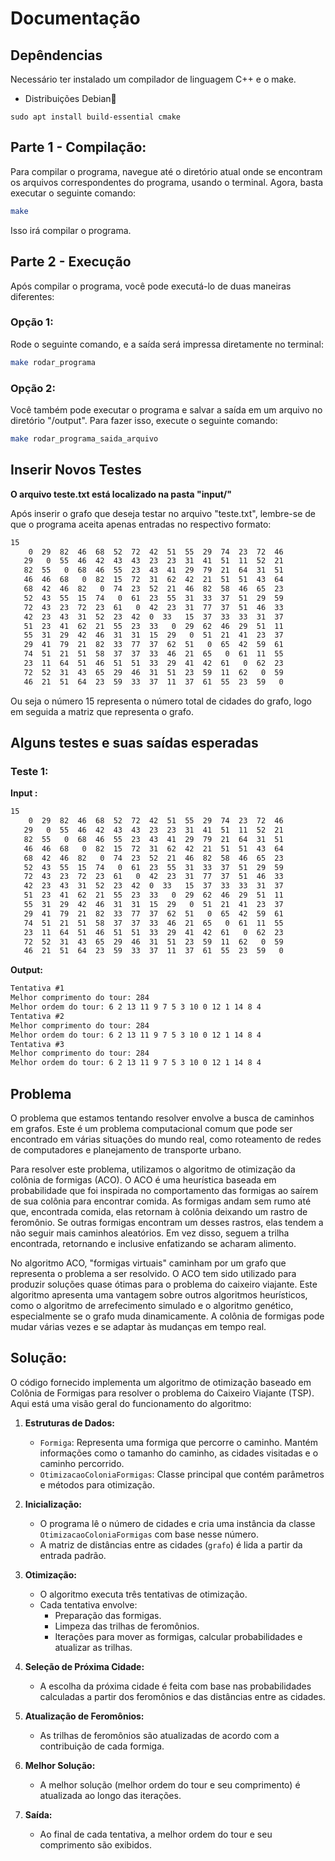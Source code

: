 # Documentação

## Depêndencias
Necessário ter instalado um compilador de linguagem C++ e o make.
- Distribuições Debian🐧
```shell
sudo apt install build-essential cmake
```
## Parte 1 - Compilação:

Para compilar o programa, navegue até o diretório atual onde se encontram os arquivos correspondentes do programa, usando o terminal. Agora, basta executar o seguinte comando:

```bash
make
``````
Isso irá compilar o programa.

## Parte 2 - Execução

Após compilar o programa, você pode executá-lo de duas maneiras diferentes:

### Opção 1:
Rode o seguinte comando, e a saída será impressa diretamente no terminal:

```bash
make rodar_programa
```
### Opção 2:

Você também pode executar o programa e salvar a saída em um arquivo no diretório "/output". Para fazer isso, execute o seguinte comando:

```bash
make rodar_programa_saida_arquivo
```


## Inserir Novos Testes

**O arquivo teste.txt está localizado na pasta "input/"**

Após inserir o grafo que deseja testar no arquivo "teste.txt", lembre-se de que o programa aceita apenas entradas no respectivo formato:

```txt
15
    0  29  82  46  68  52  72  42  51  55  29  74  23  72  46  
   29   0  55  46  42  43  43  23  23  31  41  51  11  52  21  
   82  55   0  68  46  55  23  43  41  29  79  21  64  31  51  
   46  46  68   0  82  15  72  31  62  42  21  51  51  43  64  
   68  42  46  82   0  74  23  52  21  46  82  58  46  65  23  
   52  43  55  15  74   0  61  23  55  31  33  37  51  29  59  
   72  43  23  72  23  61   0  42  23  31  77  37  51  46  33  
   42  23  43  31  52  23  42  0  33   15  37  33  33  31  37  
   51  23  41  62  21  55  23  33   0  29  62  46  29  51  11  
   55  31  29  42  46  31  31  15  29   0  51  21  41  23  37  
   29  41  79  21  82  33  77  37  62  51   0  65  42  59  61  
   74  51  21  51  58  37  37  33  46  21  65   0  61  11  55  
   23  11  64  51  46  51  51  33  29  41  42  61   0  62  23  
   72  52  31  43  65  29  46  31  51  23  59  11  62   0  59  
   46  21  51  64  23  59  33  37  11  37  61  55  23  59   0
```
Ou seja o número 15 representa o número total de cidades do grafo, logo em seguida a matriz que representa o grafo.

## Alguns testes e suas saídas esperadas
### Teste 1:
**Input :**
```txt
15
    0  29  82  46  68  52  72  42  51  55  29  74  23  72  46  
   29   0  55  46  42  43  43  23  23  31  41  51  11  52  21  
   82  55   0  68  46  55  23  43  41  29  79  21  64  31  51  
   46  46  68   0  82  15  72  31  62  42  21  51  51  43  64  
   68  42  46  82   0  74  23  52  21  46  82  58  46  65  23  
   52  43  55  15  74   0  61  23  55  31  33  37  51  29  59  
   72  43  23  72  23  61   0  42  23  31  77  37  51  46  33  
   42  23  43  31  52  23  42  0  33   15  37  33  33  31  37  
   51  23  41  62  21  55  23  33   0  29  62  46  29  51  11  
   55  31  29  42  46  31  31  15  29   0  51  21  41  23  37  
   29  41  79  21  82  33  77  37  62  51   0  65  42  59  61  
   74  51  21  51  58  37  37  33  46  21  65   0  61  11  55  
   23  11  64  51  46  51  51  33  29  41  42  61   0  62  23  
   72  52  31  43  65  29  46  31  51  23  59  11  62   0  59  
   46  21  51  64  23  59  33  37  11  37  61  55  23  59   0
```
**Output:**
```txt
Tentativa #1
Melhor comprimento do tour: 284
Melhor ordem do tour: 6 2 13 11 9 7 5 3 10 0 12 1 14 8 4 
Tentativa #2
Melhor comprimento do tour: 284
Melhor ordem do tour: 6 2 13 11 9 7 5 3 10 0 12 1 14 8 4 
Tentativa #3
Melhor comprimento do tour: 284
Melhor ordem do tour: 6 2 13 11 9 7 5 3 10 0 12 1 14 8 4 
```

## Problema

O problema que estamos tentando resolver envolve a busca de caminhos em grafos. Este é um problema computacional comum que pode ser encontrado em várias situações do mundo real, como roteamento de redes de computadores e planejamento de transporte urbano.

Para resolver este problema, utilizamos o algoritmo de otimização da colônia de formigas (ACO). O ACO é uma heurística baseada em probabilidade que foi inspirada no comportamento das formigas ao saírem de sua colônia para encontrar comida. As formigas andam sem rumo até que, encontrada comida, elas retornam à colônia deixando um rastro de feromônio. Se outras formigas encontram um desses rastros, elas tendem a não seguir mais caminhos aleatórios. Em vez disso, seguem a trilha encontrada, retornando e inclusive enfatizando se acharam alimento.

No algoritmo ACO, "formigas virtuais" caminham por um grafo que representa o problema a ser resolvido. O ACO tem sido utilizado para produzir soluções quase ótimas para o problema do caixeiro viajante. Este algoritmo apresenta uma vantagem sobre outros algoritmos heurísticos, como o algoritmo de arrefecimento simulado e o algoritmo genético, especialmente se o grafo muda dinamicamente. A colônia de formigas pode mudar várias vezes e se adaptar às mudanças em tempo real.

## Solução:

O código fornecido implementa um algoritmo de otimização baseado em Colônia de Formigas para resolver o problema do Caixeiro Viajante (TSP). Aqui está uma visão geral do funcionamento do algoritmo:

1. **Estruturas de Dados:**
   - `Formiga`: Representa uma formiga que percorre o caminho. Mantém informações como o tamanho do caminho, as cidades visitadas e o caminho percorrido.
   - `OtimizacaoColoniaFormigas`: Classe principal que contém parâmetros e métodos para otimização.

2. **Inicialização:**
   - O programa lê o número de cidades e cria uma instância da classe `OtimizacaoColoniaFormigas` com base nesse número.
   - A matriz de distâncias entre as cidades (`grafo`) é lida a partir da entrada padrão.

3. **Otimização:**
   - O algoritmo executa três tentativas de otimização.
   - Cada tentativa envolve:
     - Preparação das formigas.
     - Limpeza das trilhas de feromônios.
     - Iterações para mover as formigas, calcular probabilidades e atualizar as trilhas.

4. **Seleção de Próxima Cidade:**
   - A escolha da próxima cidade é feita com base nas probabilidades calculadas a partir dos feromônios e das distâncias entre as cidades.

5. **Atualização de Feromônios:**
   - As trilhas de feromônios são atualizadas de acordo com a contribuição de cada formiga.

6. **Melhor Solução:**
   - A melhor solução (melhor ordem do tour e seu comprimento) é atualizada ao longo das iterações.

7. **Saída:**
   - Ao final de cada tentativa, a melhor ordem do tour e seu comprimento são exibidos.


